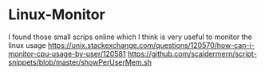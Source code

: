 # Linux-Monitor
I found those small scrips online which I think is very useful to monitor the linux usage
https://unix.stackexchange.com/questions/120570/how-can-i-monitor-cpu-usage-by-user/120581
https://github.com/scaidermern/script-snippets/blob/master/showPerUserMem.sh
